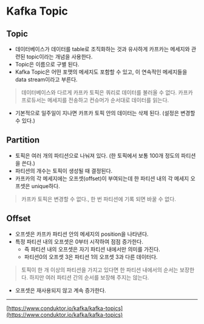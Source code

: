 # Kafka Topic
## Topic

- 데이터베이스가 데이터를 table로 조직화하는 것과 유사하게 카프카는 메세지와 관련된 topic이라는 개념을 사용한다.
- Topic은 이름으로 구별 된다.
- Kafka Topic은 어떤 포맷의 메세지도 포함할 수 있고, 이 연속적인 메세지들을 data stream이라고 부른다.

> 데이터베이스와 다르게 카프카 토픽은 쿼리로 데이터를 불러올 수 없다. 카프카 프로듀서는 메세지를 전송하고 컨슈머가 순서대로 데이터를 읽는다.
>
- 기본적으로 일주일이 지나면 카프카 토픽 안의 데이터는 삭제 된다. (설정은 변경할 수 있다.)

## Partition

- 토픽은 여러 개의 파티션으로 나눠져 있다. (한 토픽에서 보통 100개 정도의 파티션을 쓴다.)
- 파티션의 개수는 토픽이 생성될 때 결정된다.
- 카프카의 각 메세지에는 오프셋(offset)이 부여되는데 한 파티션 내의 각 메세지 오프셋은 unique하다.

> 카프카 토픽은 변경할 수 없다., 한 번 파티션에 기록 되면 바꿀 수 없다.
>

## Offset

- 오프셋은 카프카 파티션 안의 메세지의 position을 나타낸다.
- 특정 파티션 내의 오프셋은 0부터 시작하여 점점 증가한다.
    - 즉 파티션 내의 오프셋은 자기 파티션 내에서만 의미를 가진다.
    - 파티션0의 오프셋 3은 파티션 1의 오프셋 3과 다른 데이터다.

> 토픽이 한 개 이상의 파티션을 가지고 있다면 한 파티션 내에서의 순서는 보장한다. 하지만 여러 파티션 간의 순서를 보장해 주지는 않는다.
>
- 오프셋은 재사용되지 않고 계속 증가한다.

---

[https://www.conduktor.io/kafka/kafka-topics](https://www.conduktor.io/kafka/kafka-topics)
